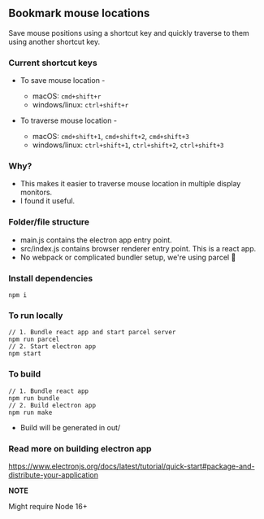 ## Bookmark mouse locations

Save mouse positions using a shortcut key and quickly traverse to them using another shortcut key.

### Current shortcut keys

- To save mouse location -

  - macOS: `cmd+shift+r`
  - windows/linux: `ctrl+shift+r`

- To traverse mouse location -
  - macOS: `cmd+shift+1`, `cmd+shift+2`, `cmd+shift+3`
  - windows/linux: `ctrl+shift+1`, `ctrl+shift+2`, `ctrl+shift+3`

### Why?

- This makes it easier to traverse mouse location in multiple display monitors.
- I found it useful.

### Folder/file structure

- main.js contains the electron app entry point.
- src/index.js contains browser renderer entry point. This is a react app.
- No webpack or complicated bundler setup, we're using parcel 🎉

### Install dependencies

```
npm i
```

### To run locally

```
// 1. Bundle react app and start parcel server
npm run parcel
// 2. Start electron app
npm start
```

### To build

```
// 1. Bundle react app
npm run bundle
// 2. Build electron app
npm run make
```

- Build will be generated in out/

### Read more on building electron app

https://www.electronjs.org/docs/latest/tutorial/quick-start#package-and-distribute-your-application

**NOTE**

Might require Node 16+
